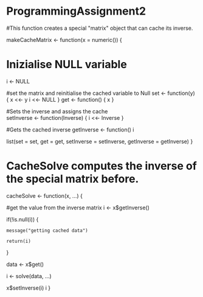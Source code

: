 # ProgrammingAssignment2


#This function creates a special "matrix" object that can cache its inverse.

makeCacheMatrix <- function(x = numeric()) {
  
  # Inizialise NULL variable
  i <- NULL                 
  
  #set the matrix and reinitialise the cached variable to Null
  set <- function(y) {
    x <<- y
    i <<- NULL
  }
  get <- function() {
    x
  }
  
  #Sets the inverse and assigns the cache  
  setInverse <- function(Inverse) {
    i <<- Inverse
  }
  
  #Gets the cached inverse
  getInverse <- function() i

  list(set = set, get = get,
       setInverse = setInverse,
       getInverse = getInverse)
}

# CacheSolve computes the inverse of the special matrix before.
cacheSolve <- function(x, ...) {
  
  #get the value from the inverse matrix
  i <- x$getInverse()
  
  if(!is.null(i)) {
  
    message("getting cached data")
    
    return(i)
    
  }
  
  data <- x$get()
  
  i <- solve(data, ...)
  
  x$setInverse(i)
  i
}

